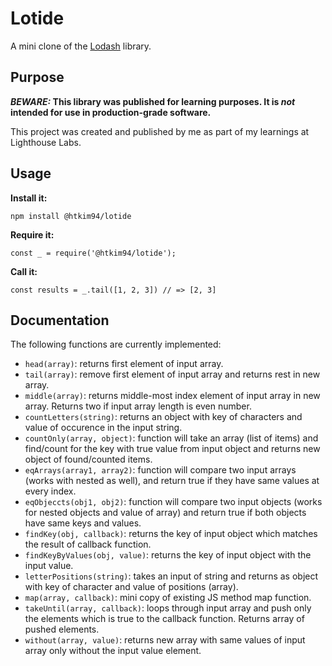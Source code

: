 # Lotide

A mini clone of the [Lodash](https://lodash.com) library.

## Purpose

**_BEWARE:_ This library was published for learning purposes. It is _not_ intended for use in production-grade software.**

This project was created and published by me as part of my learnings at Lighthouse Labs. 

## Usage

**Install it:**

`npm install @htkim94/lotide`

**Require it:**

`const _ = require('@htkim94/lotide');`

**Call it:**

`const results = _.tail([1, 2, 3]) // => [2, 3]`

## Documentation

The following functions are currently implemented:

* `head(array)`: returns first element of input array.
* `tail(array)`: remove first element of input array and returns rest in new array.
* `middle(array)`: returns middle-most index element of input array in new array. Returns two if input array length is even number.
* `countLetters(string)`: returns an object with key of characters and value of occurence in the input string.
* `countOnly(array, object)`: function will take an array (list of items) and find/count for the key with true value from input object and returns new object of found/counted items.
* `eqArrays(array1, array2)`: function will compare two input arrays (works with nested as well), and return true if they have same values at every index.
* `eqObjeccts(obj1, obj2)`: function will compare two input objects (works for nested objects and value of array) and return true if both objects have same keys and values.
* `findKey(obj, callback)`: returns the key of input object which matches the result of callback function.
* `findKeyByValues(obj, value)`: returns the key of input object with the input value.
* `letterPositions(string)`: takes an input of string and returns as object with key of character and value of positions (array).
* `map(array, callback)`: mini copy of existing JS method map function.
* `takeUntil(array, callback)`: loops through input array and push only the elements which is true to the callback function. Returns array of pushed elements.
* `without(array, value)`: returns new array with same values of input array only without the input value element.
